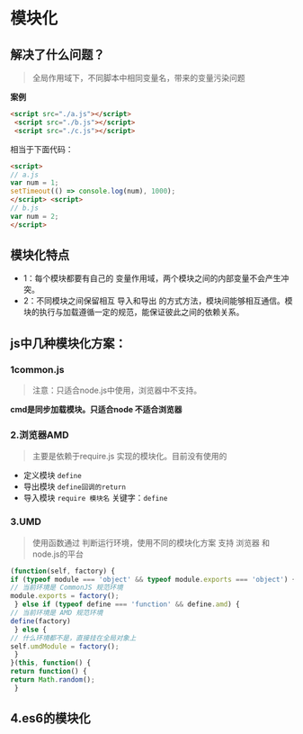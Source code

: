 # 模块化

## 解决了什么问题？
> 全局作用域下，不同脚本中相同变量名，带来的变量污染问题

**案例**

~~~html
<script src="./a.js"></script>
 <script src="./b.js"></script> 
 <script src="./c.js"></script>
~~~
相当于下面代码：
~~~html
<script>
// a.js
var num = 1;
setTimeout(() => console.log(num), 1000);
</script> <script>
// b.js
var num = 2;
</script>
~~~

## 模块化特点

- 1：每个模块都要有⾃⼰的 变量作⽤域，两个模块之间的内部变量不会产⽣冲突。
- 2：不同模块之间保留相互 导⼊和导出 的⽅式⽅法，模块间能够相互通信。模块的执⾏与加载遵循⼀定的规范，能保证彼此之间的依赖关系。

## js中几种模块化方案：

### 1common.js
>注意：只适合node.js中使用，浏览器中不支持。

**cmd是同步加载模块。只适合node 不适合浏览器**


### 2.浏览器AMD
> 主要是依赖于require.js 实现的模块化。目前没有使用的

- 定义模块 `define`
- 导出模块 `define回调的return`
- 导入模块 `require 模块名`
关键字：`define`

### 3.UMD
> 使用函数通过 判断运行环境，使用不同的模块化方案
> 支持 浏览器 和 node.js的平台

~~~js
(function(self, factory) {
if (typeof module === 'object' && typeof module.exports === 'object') {
// 当前环境是 CommonJS 规范环境
module.exports = factory();
 } else if (typeof define === 'function' && define.amd) {
// 当前环境是 AMD 规范环境
define(factory)
 } else {
// 什么环境都不是，直接挂在全局对象上
self.umdModule = factory();
 }
}(this, function() {
return function() {
return Math.random();
 }
~~~


## 4.es6的模块化